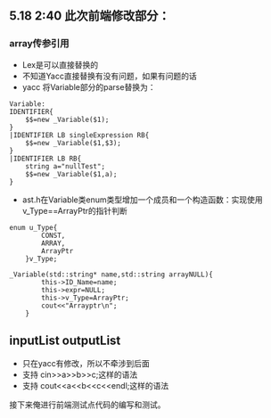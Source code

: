 ## 5.18 2:40 此次前端修改部分：

### array传参引用
- Lex是可以直接替换的
- 不知道Yacc直接替换有没有问题，如果有问题的话
- yacc 将Variable部分的parse替换为：
```
Variable:
IDENTIFIER{
    $$=new _Variable($1);
}
|IDENTIFIER LB singleExpression RB{
    $$=new _Variable($1,$3);
}
|IDENTIFIER LB RB{
    string a="nullTest";
    $$=new _Variable($1,a);
}
```
- ast.h在Variable类enum类型增加一个成员和一个构造函数：实现使用v_Type==ArrayPtr的指针判断
```
enum u_Type{
        CONST,
        ARRAY,
        ArrayPtr
    }v_Type;

_Variable(std::string* name,std::string arrayNULL){
        this->ID_Name=name;
        this->expr=NULL;
        this->v_Type=ArrayPtr;
        cout<<"Arrayptr\n";
    }

```
## inputList  outputList
- 只在yacc有修改，所以不牵涉到后面
- 支持 cin>>a>>b>>c;这样的语法
- 支持 cout<<a<<b<<c<<endl;这样的语法





接下来俺进行前端测试点代码的编写和测试。
